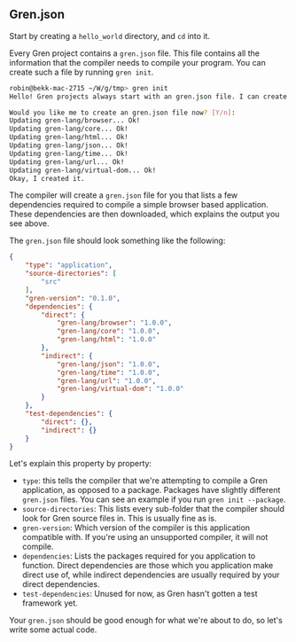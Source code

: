 ## Gren.json

Start by creating a `hello_world` directory, and `cd` into it.

Every Gren project contains a `gren.json` file. This file contains all the information that the compiler needs to compile your program. You can create such a file by running `gren init`.

```sh
robin@bekk-mac-2715 ~/W/g/tmp> gren init
Hello! Gren projects always start with an gren.json file. I can create them!

Would you like me to create an gren.json file now? [Y/n]:
Updating gren-lang/browser... Ok!
Updating gren-lang/core... Ok!
Updating gren-lang/html... Ok!
Updating gren-lang/json... Ok!
Updating gren-lang/time... Ok!
Updating gren-lang/url... Ok!
Updating gren-lang/virtual-dom... Ok!
Okay, I created it.
```

The compiler will create a `gren.json` file for you that lists a few dependencies required to compile a simple browser based application. These dependencies are then downloaded, which explains the output you see above.

The `gren.json` file should look something like the following:

```json
{
    "type": "application",
    "source-directories": [
        "src"
    ],
    "gren-version": "0.1.0",
    "dependencies": {
        "direct": {
            "gren-lang/browser": "1.0.0",
            "gren-lang/core": "1.0.0",
            "gren-lang/html": "1.0.0"
        },
        "indirect": {
            "gren-lang/json": "1.0.0",
            "gren-lang/time": "1.0.0",
            "gren-lang/url": "1.0.0",
            "gren-lang/virtual-dom": "1.0.0"
        }
    },
    "test-dependencies": {
        "direct": {},
        "indirect": {}
    }
}
```

Let's explain this property by property:

* `type`: this tells the compiler that we're attempting to compile a Gren application, as opposed to a package. Packages have slightly different `gren.json` files. You can see an example if you run `gren init --package`.
* `source-directories`: This lists every sub-folder that the compiler should look for Gren source files in. This is usually fine as is.
* `gren-version`: Which version of the compiler is this application compatible with. If you're using an unsupported compiler, it will not compile.
* `dependencies`: Lists the packages required for you application to function. Direct dependencies are those which you application make direct use of, while indirect dependencies are usually required by your direct dependencies.
* `test-dependencies`: Unused for now, as Gren hasn't gotten a test framework yet.

Your `gren.json` should be good enough for what we're about to do, so let's write some actual code.
